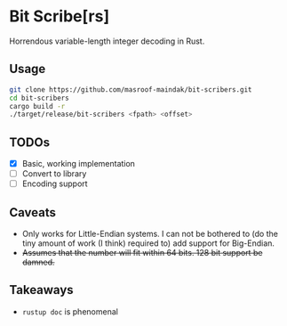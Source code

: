 # Bit Scribe[rs]

Horrendous variable-length integer decoding in Rust.

## Usage

```bash
git clone https://github.com/masroof-maindak/bit-scribers.git
cd bit-scribers
cargo build -r
./target/release/bit-scribers <fpath> <offset>
```

## TODOs

- [x] Basic, working implementation
- [ ] Convert to library
- [ ] Encoding support

## Caveats

- Only works for Little-Endian systems. I can not be bothered to (do the tiny amount of work (I think) required to) add support for Big-Endian.
- ~~Assumes that the number will fit within 64 bits. 128 bit support be damned.~~

## Takeaways

- `rustup doc` is phenomenal
